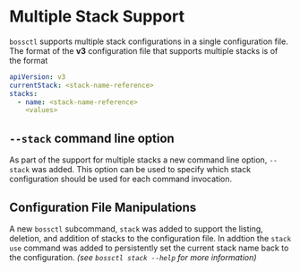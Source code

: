 # Multiple Stack Support

`bossctl` supports multiple stack configurations in a single configuration
file. The format of the **v3** configuration file that supports multiple
stacks is of the format

```yaml
apiVersion: v3
currentStack: <stack-name-reference>
stacks:
  - name: <stack-name-reference>
    <values>
```

## `--stack` command line option

As part of the support for multiple stacks a new command line option,
`--stack` was added. This option can be used to specify which stack
configuration should be used for each command invocation.

## Configuration File Manipulations

A new `bossctl` subcommand, `stack` was added to support the listing,
deletion, and addition of stacks to the configuration file. In addtion
the `stack use` command was added to persistently set the current
stack name back to the configuration. _(see `bossctl stack --help`
for more information)_
